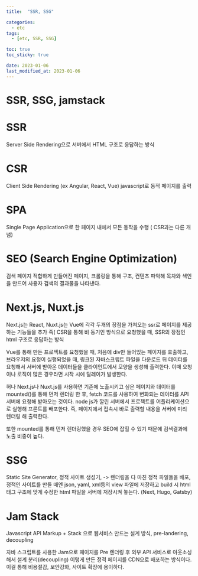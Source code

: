 ```yaml
---
title:  "SSR, SSG"

categories:
  - etc
tags:
  - [etc, SSR, SSG]

toc: true
toc_sticky: true

date: 2023-01-06
last_modified_at: 2023-01-06
---
```



# SSR, SSG, jamstack

# SSR
Server Side Rendering으로 서버에서 HTML 구조로 응답하는 방식

# CSR
Client Side Rendering (ex Angular, React, Vue) javascript로 동적 페이지를 출력

# SPA
Single Page Application으로 한 페이지 내에서 모든 동작을 수행 ( CSR과는 다른 개념)

# SEO (Search Engine Optimization)
 검색 페이지 적합하게 만들어진 페이지, 크롤링을 통해 구조, 컨텐츠 파악해 목차와 색인을 만드어 사용자 검색의 결과물을 나타낸다.

# Next.js, Nuxt.js 
Next.js는 React, Nuxt.js는 Vue에 각각 두개의 장점을 가져오는 ssr로 페이지를 제공하는 기능들을 추가 즉( CSR을 통해 비 동기인 방식으로 요청했을 때, SSR의 장점인 html 구조로 응답하는 방식

Vue를 통해 만든 프로젝트를 요청했을 때, 처음에 div만 들어있는 페이지를 호출하고, 브라우저의 요청이 실행되었을 때, 링크된 자바스크립트 파일을 다운로드 뒤 데이터를 요청해서 서버에 받아온 데이터들을 클라이언트에서 모양을 생성해 출력한다. 이때 요청이나 로직이 많은 경우라면 시작 시에 딜레이가 발생한다. 

허나 Next.js나 Nuxt.js를 사용하면 기존에 노출시키고 싶은 페이지와 데이터를 mounted()를 통해 먼저 렌더링 한 후, fetch 코드를 사용하여 변화되는 데이터를 API 서버에 요청해 받아오는 것이다. node js가 깔린 서버에서 프로젝트를 어플리케이션으로 실행해 프론트를 배포한다. 즉, 페이지에서 접속시 바로 출력할 내용을 서버에 미리 렌더링 해 출력한다.

또한 mounted를 통해 먼저 렌더링했을 경우 SEO에 잡힐 수 있기 때문에 검색결과에 노출 비중이 높다.

# SSG
Static Site Generator, 정적 사이트 생성기, -> 렌더링을 다 마친 정적 파일들을 배포,
정적인 사이트를 만들 때엔 json, yaml, xml등의 view 파일에 저장하고 build 시 html 태그 구조에 맞게 수정한 html 파일을 서버에 저장시켜 놓는다. (Next, Hugo, Gatsby)

# Jam Stack

Javascript API Markup + Stack 으로 웹서비스 만드는 설계 방식, 
pre-landering, decoupling

자바 스크립트를 사용한 Jam으로 페이지를 Pre 렌더링 후 외부 API 서비스로 아웃소싱해서 설계 분리(decoupling) 
이렇게 만든 정적 페이지를 CDN으로 배포하는 방식이다. 이걸 통해 비용절감, 보안강화, 사이트 확장에 용이하다.